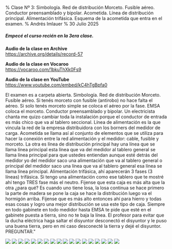 % Clase Nº 3: Simbología. Red de distribución Morceto. Fusible aéreo. Conductor preensamblado y bipolar. Acometida. Línea de distribución principal. Alimentación trifásica. Esquema de la acometida que entra en el examen.
% Andrés Imlauer
% 30 Julio 2025

##### Empecé el curso recién en la 3era clase.
   
**Audio de la clase en Archive**   
https://archive.org/details/record-57   
   
**Audio de la clase en Vocaroo**   
https://vocaroo.com/1bkuThXk0Fs9   
   
**Audio de la clase en YouTube**   
https://www.youtube.com/embed/kC4hTgBpfa0   
   
   
El examen es a carpeta abierta. Simbología. Red de distribución Morceto. Fusible aéreo. Si tenés morceto con fusible (antirobo) no hace falta el aéreo. Si solo tenés morceto simple se coloca el aéreo por la fase. EMSA coloca el morceto. Conductor preensamblado y bipolar. Un electricista chanta me quizo cambiar toda la instalación porque el conductor de entrada es más chico que va al tablero seccional. Línea de alimentación es la que vincula la red de la empresa distribuidora con los borners del medidor de carga. Acometida se llama así al conjunto de elementos que se utiliza para hacer la conexión entre la red alimentación y el medidor: cable, fusible y morceto. La otra es línea de distribución principal hay una línea que se llama línea principal esta línea que va del medidor al tablero general se llama línea principal para que ustedes entiendan aunque esté detrás del medidor yo del medidor saco una alimentación que va al tablero general o principal del medidor saco una línea que va al tablero general esa línea se llama línea principal. Alimentación trifásica, ahí aparecerán 3 fases (3 líneas) trifásica. Si tengo una alimentación como ese tablero que te mostré ahí tengo TRES fase más el neutro. Fijense que esta caja es más alta que la otra ¿para qué?  Es cuando uno tiene losa, la losa continua se hace primero la parte de madera se pone la caja se hace la distribución luego va el hormigón arriba. Fijense que es más alto entonces ahí para hierro y todas esas cosas y logro una mejor distribución se usa este tipo de caja. Siempre en todo gabinete en todo medidor hasta EMSA te pide que esté en el gabinete puesta a tierra, sino no te baja la
línea. El profesor para evitar que la ducha eléctrica haga saltar el disyuntor desconectó el disyuntor y le puso una buena tierra, pero en mi caso desconecté la tierra y
dejé el disyuntor. PREGUNTAR."

![](https://blogger.googleusercontent.com/img/b/R29vZ2xl/AVvXsEgO9roP_5LKwhf0StuiEh_WAj7iYO05K3qOFUJQVnlOHRBXVX1N0qFQjqpTFqQPDX9NneZSaMOvbHi2E7a2_CH2xPSueykT19WsJZQZWeWbkrb5VSNbMz4YH2HqS-GIorKiOW24bizGsufwCVMz3QGvjnqPX51ccZwkkne11J4tATvRyf52UPQV13_JSXo/s4160/IMG_20250312_204002630_BURST000_COVER.jpg)
![](https://blogger.googleusercontent.com/img/b/R29vZ2xl/AVvXsEjcc1tWG2LnpeEHkvlMQShOdaoZ2FUpT7QnjdCWUHbyVgG5odM9kfX-JWwNbcZjye1QcEUfGf7lrHrjSiUzUesARc0woO_YH6UzNW2BdurUbhDLPIlFKwifHgHbZbjOqtIFFR3xFDZvAP_C3WcirPf8g99gDv9i0mXKiiA1iKhNk_nB7tkzKL0CXlBmVX8/s4160/IMG_20250312_203958452.jpg)
![](https://blogger.googleusercontent.com/img/b/R29vZ2xl/AVvXsEhwFkn_ADM0b6NzQsu5U8UUTtV4xp0WWA1utlFyfh1LuSLNJVdaQ_NydJ0ZVajj2Sm4YoQhtI8-gfm2zWTWM1S-N5kvUUVHITwS_viWfQAOYhjmyKTPG-QMHA8xDcCQ8jnAQ5-CdCf_o4-cT57u7JFk3L8m2LwM1BZqqmf1GI67vRKZjUQF99XAYXzmHHA/s4160/IMG_20250312_203949215.jpg)
![](https://blogger.googleusercontent.com/img/b/R29vZ2xl/AVvXsEiFMZ_Oijtr9UyI0sPYV1wb9pDnmvH5OqhgoWvpF0kwj1gtZ27x72WO41OuSgvs8I0ZtIk_aUsXwLRfomsDaLvT28vksuJiJ3YHFMNJ7EGZ3iAT7Pno-riCc6GOsYOKA5oDtWWPB7diFuPYZvUFoxfh1aH_XAKAo9XHX1gGNdRYSXghBZi8STRsaOkIMdA/s4160/IMG_20250312_203941356.jpg)
![](https://blogger.googleusercontent.com/img/b/R29vZ2xl/AVvXsEg3F8hC0SCBqJ2hJoyGKqC6J5haD37VigW5o8hcy1T2mT0P7go-fFK9rYjW1Qqbh4NxrP8nm2PFJ-76Bif110AI6hoQ5_4hmIvI5aZAil8M_hIyY-7Y33048NsJL7eq2O4velMqldqh8_gHn1CKwCncIcRxKMOli64NXqzx8XrrW6YrOJH7yjO6sq_YG00/s4160/IMG_20250312_203553423_HDR.jpg)
![](https://blogger.googleusercontent.com/img/b/R29vZ2xl/AVvXsEiTe276-Cn8jTXrKUCbxJsPPt-qGAT36G-kWPVFUxB1HKdFgUcaempmV66VdmMGtFnuwtJpKBSpIjwZtQO1iO-DOXcVVyAhsPE6W626aYqXNGSDE3yko2bOAPnL9-skBj9l1xp2jcn6TiyETSm8LQQjpvDZrpKrNaAPm5xH6wJh9pLKFmYSaN9aqMYA2ys/s4160/IMG_20250312_203540815.jpg)
![](https://blogger.googleusercontent.com/img/b/R29vZ2xl/AVvXsEjM8uxYbQ7WHaUrQprDncbmnsx7aUV4ai6P5Pw2hyphenhyphen_JELiuwRReO0C1gFJVS9CCYTfQdNOoVmbTsHKu0AD6g_WvOjAjFs3MQRs-sCX-tLc7MBZVyGy0CrCVCmzBgpj3vM6GyYJCUMBqzG_oqhQnwR-iiKiOe6SDrRAc3kdBCLL_dWrKiao41ZnnXc6Vee4/s4160/IMG_20250312_203529254.jpg)
![](https://blogger.googleusercontent.com/img/b/R29vZ2xl/AVvXsEgOU26YheTi1A49pmbifXvuS6sggY1kQhMhNEQfoZL9ElWAqhfr0RsVawY7Q3cPLvsYhDRZXUsnBHvLu9vf16IctB5jpSzZVvIlJWpxDB_aA_708kCiX1jdjwDRxu0V3GeFo10CMTZu2uIfkD5YwOx58aNaZ9aX7_UnnPr0w0MRpsalIcx9noZz11xIXjI/s4160/IMG_20250312_203523189_HDR.jpg)
![](https://blogger.googleusercontent.com/img/b/R29vZ2xl/AVvXsEgAeN73y5xDz4DiJfxFP23SSGNbUmJr0Tp942na9xB9HVsR6PDzAeXC5WfPyyaXEQBu7t3FDgwbmvXJz4ARE8vI_vPJWdTP77VKBTLAScYfJ15VcqlN9tpnOkDiHvzhcbLPUTltPyovdxHwicLNq2AHogXD8ntqA1gQUqGwyijtWSwIBlqwL81rtrFTxG4/s4160/IMG_20250312_203518739.jpg)
![](https://blogger.googleusercontent.com/img/b/R29vZ2xl/AVvXsEg4KmfZh4W58lpoXzl5DTXjdhqIpcKtWV74fvk1NIyqo6U9BrJ8BjefMQxdDzmxtXEAWRrOpSdmCVA-9edyZLruGOZDMxpoX9SYU2hoF6t23i6H94Jm5YhSXqF4i49QfnBgpC6SRJTneF45hUFDed3R9pkoALI0bW-66PIOsRbbR-7CEZMDH7uIQXxKyOI/s4160/IMG_20250312_203229098.jpg)
![](https://blogger.googleusercontent.com/img/b/R29vZ2xl/AVvXsEhloIGTe8DIxik31wnFz84P-wsiHY-71L0OuTVuMvN2SPoaHxs3LmW0MuG2A2jZfdCb0H53BTDK_pncd23BCvqN39kTX24bh2cVne_SvUwzY-tdr9BaIITVdcMhF0-Z0uHRq1irFhbYYcIxqMtqqEVcd9LwznKkLjGEcW6_rQbiogmDHduWxDO4QV8RIQc/s4160/IMG_20250312_203222103.jpg)
![](https://blogger.googleusercontent.com/img/b/R29vZ2xl/AVvXsEiJ9wvDVLn0DoUxZxG7xCBd7bkD5SG7Xt16uCCOzK8RfC7ANBHSWrDlUCJoDLrXyaidFNPgLR_az9843UO0C_p3bmU7QnBbrvFdjFYhDiA3vAMTBZYHADsHvZyTuMhIiymdaVuOYhc0afjM7Wvt3kmNkV13ZDqky5quOMFPX679DTqjDSOyOJ5_sk_xKS8/s4160/IMG_20250312_203142906.jpg)
![](https://blogger.googleusercontent.com/img/b/R29vZ2xl/AVvXsEi1YgDfEdFV1rS_iqf34-76YFB15VLYCE6Ce8UFl-PaIrx_B8NJ40xcWb0KRwYCBuqfAVE1XCL8U6sZhWY5HTfCV4GfEQXFTmn5OgFBy1PKxNpQP42TA4FdeTvD4JGXvldaoN2tnFhTpY8PEo6Ben8Rd04ZEnwQKSTre4tEJ4NgYRMo23uco4h1jeY9OFY/s4160/IMG_20250312_203141143.jpg)
![](https://blogger.googleusercontent.com/img/b/R29vZ2xl/AVvXsEiUc-BTWhBeDwIu3m57Qpm6WR_P22-jVZx1I2fDO2-ccDMd0wOvT3UeykqnmxjGZgEaEzoRA_Q_uG_LAlcpsSxJWZo_ZL0lKrgORH38ZJqqNfIomgYT0-bTZtRFxZBSy3u-YmTFNK4kTGyMybHDhUcFK64SRc43C8Q-43oXqxupOlGrmCXKQgThkZRYh30/s4160/IMG_20250312_192431387.jpg)
![](https://blogger.googleusercontent.com/img/b/R29vZ2xl/AVvXsEhlSMH-5Sdr-Pu6Tn-3huVB37QN1r-7WlsOtu23H4BXih6EeoK090ezy3YIMlBfL0cXMAEF-rcfkaX-fClANOfnyRliZXC4Z2_sNFFYmdkZxfByoyGYSyJhFAv3OzRV5cobA0xfOD5PEJtBE1sunL-CQ15wyVP_uzuCvkDrl1Qc9KzU-Sh9jDxNqu0DY-0/s4160/IMG_20250312_192429247_BURST001.jpg)
![](https://blogger.googleusercontent.com/img/b/R29vZ2xl/AVvXsEiG8-ahHfFZph9MxHmjp0jrtn_Wiw0sSj-mNPUT4JkYX97hq0DZArjFk4Ei_f4-Eoq-CTk3J8XctzGiG2aHyLXjg1S0MiIjZZha7IxYD2lZOg6ADYSHJH5IpQgN5KUeazCAKf53RfbITrr31dYfAUvb_GdI76q3HqCkp1nzY7CRUniwLElpd-Y8tZksJlI/s4160/IMG_20250312_192429247_BURST000_COVER_TOP.jpg)
![](https://blogger.googleusercontent.com/img/b/R29vZ2xl/AVvXsEhOg1fGT2yYmJPpAgBKaUthnpflE8WPNlCvJMGo5fjNlyMTVY77jn964Kq97TAQsJkKJ5Mho1wurkd1uaZvfRwUNZIqlLQUNhZBSjLh7RfSQH3g5N0Pl6DRfio7DUo37gydRDy_Y_xndBc0VM9D7kVoxscIisEBSKL2bqPQYSxRt64Vke2FEiSg1Hb4tmg/s4160/IMG_20250312_183441666.jpg)
![](https://blogger.googleusercontent.com/img/b/R29vZ2xl/AVvXsEgr19A-eHfn9eNW-xHxlZrFb9t6hydCuMicu8RctGfHskBoQ9WqjIicWT1z-bOe_XyGCtXFGsNIz7rozfL6ek7hPhRPVjP0IKNr_clzSzkOl5pN_ueQ9jK4EEjqrn9pw-28qfIkiBT_hbsdLQRm_uEB7XFhdAqKgwJYXPnr6zvv2WW4hqYXv5v2IAGhYwA/s4160/IMG_20250312_183436215.jpg)

